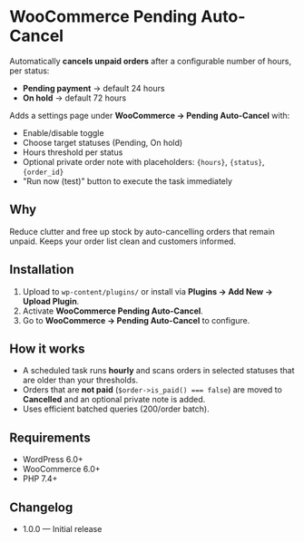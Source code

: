 # WooCommerce Pending Auto-Cancel

Automatically **cancels unpaid orders** after a configurable number of hours, per status:

- **Pending payment** → default 24 hours
- **On hold** → default 72 hours

Adds a settings page under **WooCommerce → Pending Auto-Cancel** with:
- Enable/disable toggle
- Choose target statuses (Pending, On hold)
- Hours threshold per status
- Optional private order note with placeholders: `{hours}`, `{status}`, `{order_id}`
- "Run now (test)" button to execute the task immediately

## Why
Reduce clutter and free up stock by auto-cancelling orders that remain unpaid. Keeps your order list clean and customers informed.

## Installation
1. Upload to `wp-content/plugins/` or install via **Plugins → Add New → Upload Plugin**.
2. Activate **WooCommerce Pending Auto-Cancel**.
3. Go to **WooCommerce → Pending Auto-Cancel** to configure.

## How it works
- A scheduled task runs **hourly** and scans orders in selected statuses that are older than your thresholds.
- Orders that are **not paid** (`$order->is_paid() === false`) are moved to **Cancelled** and an optional private note is added.
- Uses efficient batched queries (200/order batch).

## Requirements
- WordPress 6.0+
- WooCommerce 6.0+
- PHP 7.4+

## Changelog
- 1.0.0 — Initial release
